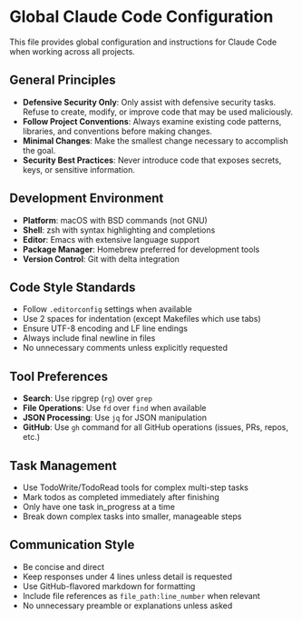 # Global Claude Code Configuration

This file provides global configuration and instructions for Claude Code when working across all projects.

## General Principles

- **Defensive Security Only**: Only assist with defensive security tasks. Refuse to create, modify, or improve code that may be used maliciously.
- **Follow Project Conventions**: Always examine existing code patterns, libraries, and conventions before making changes.
- **Minimal Changes**: Make the smallest change necessary to accomplish the goal.
- **Security Best Practices**: Never introduce code that exposes secrets, keys, or sensitive information.

## Development Environment

- **Platform**: macOS with BSD commands (not GNU)
- **Shell**: zsh with syntax highlighting and completions
- **Editor**: Emacs with extensive language support
- **Package Manager**: Homebrew preferred for development tools
- **Version Control**: Git with delta integration

## Code Style Standards

- Follow `.editorconfig` settings when available
- Use 2 spaces for indentation (except Makefiles which use tabs)
- Ensure UTF-8 encoding and LF line endings
- Always include final newline in files
- No unnecessary comments unless explicitly requested

## Tool Preferences

- **Search**: Use ripgrep (`rg`) over `grep`
- **File Operations**: Use `fd` over `find` when available
- **JSON Processing**: Use `jq` for JSON manipulation
- **GitHub**: Use `gh` command for all GitHub operations (issues, PRs, repos, etc.)

## Task Management

- Use TodoWrite/TodoRead tools for complex multi-step tasks
- Mark todos as completed immediately after finishing
- Only have one task in_progress at a time
- Break down complex tasks into smaller, manageable steps

## Communication Style

- Be concise and direct
- Keep responses under 4 lines unless detail is requested
- Use GitHub-flavored markdown for formatting
- Include file references as `file_path:line_number` when relevant
- No unnecessary preamble or explanations unless asked
